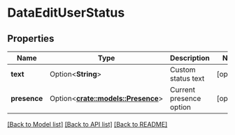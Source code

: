 # DataEditUserStatus

## Properties

Name | Type | Description | Notes
------------ | ------------- | ------------- | -------------
**text** | Option<**String**> | Custom status text | [optional]
**presence** | Option<[**crate::models::Presence**](Presence.md)> | Current presence option | [optional]

[[Back to Model list]](../README.md#documentation-for-models) [[Back to API list]](../README.md#documentation-for-api-endpoints) [[Back to README]](../README.md)



